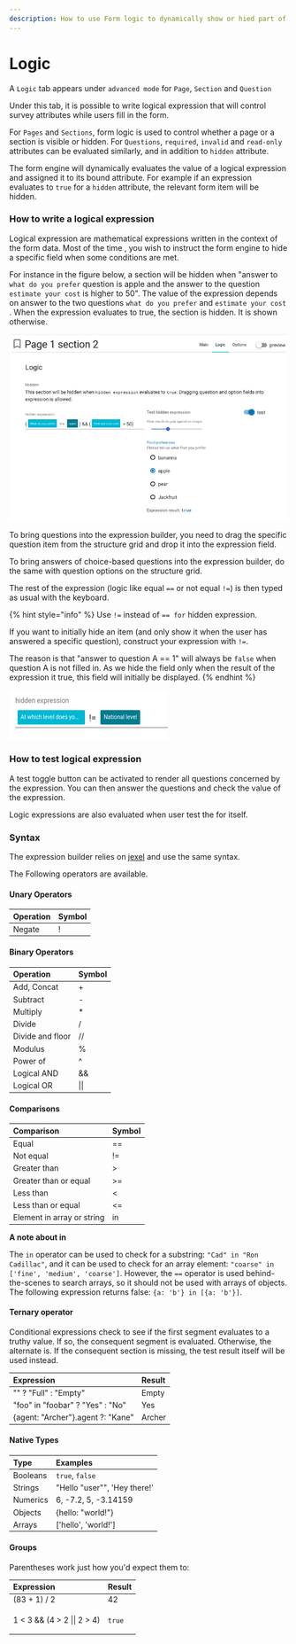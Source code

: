 ```yaml
---
description: How to use Form logic to dynamically show or hied part of a form
---
```


# Logic

A `Logic` tab appears under `advanced mode`  for `Page`, `Section` and `Question`

Under this tab, it is possible to write logical expression that will control survey attributes while users fill in the form. 

For `Pages` and `Sections`, form logic is used to control whether a page or a section is visible or hidden. For `Questions`,  `required`, `invalid` and `read-only` attributes can be evaluated similarly, and in addition to `hidden` attribute.

The form engine will dynamically evaluates the value of a logical expression and assigned it to its bound attribute. For example if an expression evaluates to `true` for a `hidden` attribute, the relevant form item will be hidden. 

### How to write a logical expression

Logical expression are mathematical expressions written in the context of the form data. Most of the time , you wish to instruct the form engine to hide a specific field when some conditions are met. 

For instance in the figure below, a section will be hidden when "answer to `what do you prefer` question is apple and the answer to the question `estimate your cost` is higher to 50". The value of the expression depends on answer to the two questions  `what do you prefer` and  `estimate your cost` . When the expression evaluates to true, the section is hidden. It is shown otherwise.

![Screenshot of a logical expression. ](../../../../.gitbook/assets/image%20%28229%29.png)



To bring questions into the expression builder, you need to drag the specific question item from the structure grid and drop it into the expression field. 

To bring answers of choice-based questions into the expression builder, do the same with question options on the structure grid. 

The rest of the expression \(logic like equal `==` or not equal `!=`\) is then typed as usual with the keyboard. 

 

{% hint style="info" %}
Use `!=` instead of `== for` hidden expression.

If you want to initially hide an item \(and only show it when the user has answered a specific question\), construct your expression with `!=`. 

The reason is that "answer to question A == 1" will always be `false` when question A is not filled in. As we hide the field only when the result of the expression it true, this field will initially be displayed.
{% endhint %}

![Example of hiding a field even when &quot;At which level does ...&quot; is not filled in.](../../../../.gitbook/assets/image%20%28228%29.png)

### How to test logical expression

A test toggle button can be activated to render all questions concerned by the expression. You can then answer the questions and check the value of the expression. 

Logic expressions are also evaluated when user test the for itself. 

### Syntax

The expression builder relies on [jexel](https://www.npmjs.com/package/jexl)  and use the same syntax. 

The Following operators are available.

#### Unary Operators

| Operation | Symbol |
| :--- | :--- |
| Negate | ! |

#### Binary Operators

| Operation | Symbol |
| :--- | :--- |
| Add, Concat | + |
| Subtract | - |
| Multiply | \* |
| Divide | / |
| Divide and floor | // |
| Modulus | % |
| Power of | ^ |
| Logical AND | && |
| Logical OR | \|\| |

#### Comparisons

| Comparison | Symbol |
| :--- | :--- |
| Equal | == |
| Not equal | != |
| Greater than | &gt; |
| Greater than or equal | &gt;= |
| Less than | &lt; |
| Less than or equal | &lt;= |
| Element in array or string | in |

**A note about in**

The `in` operator can be used to check for a substring: `"Cad" in "Ron Cadillac"`, and it can be used to check for an array element: `"coarse" in ['fine', 'medium', 'coarse']`. However, the `==` operator is used behind-the-scenes to search arrays, so it should not be used with arrays of objects. The following expression returns false: `{a: 'b'} in [{a: 'b'}]`.

#### Ternary operator

Conditional expressions check to see if the first segment evaluates to a truthy value. If so, the consequent segment is evaluated. Otherwise, the alternate is. If the consequent section is missing, the test result itself will be used instead.

| Expression | Result |
| :--- | :--- |
| "" ? "Full" : "Empty" | Empty |
| "foo" in "foobar" ? "Yes" : "No" | Yes |
| {agent: "Archer"}.agent ?: "Kane" | Archer |

#### Native Types

| Type | Examples |
| :--- | :--- |
| Booleans | `true`, `false` |
| Strings | "Hello "user"", 'Hey there!' |
| Numerics | 6, -7.2, 5, -3.14159 |
| Objects | {hello: "world!"} |
| Arrays | \['hello', 'world!'\] |

#### Groups

Parentheses work just how you'd expect them to:

<table>
  <thead>
    <tr>
      <th style="text-align:left">Expression</th>
      <th style="text-align:left">Result</th>
    </tr>
  </thead>
  <tbody>
    <tr>
      <td style="text-align:left">(83 + 1) / 2</td>
      <td style="text-align:left">42</td>
    </tr>
    <tr>
      <td style="text-align:left">1 &lt; 3 &amp;&amp; (4 &gt; 2 || 2 &gt; 4)</td>
      <td style="text-align:left">
        <p></p>
        <p><code>true</code>
        </p>
      </td>
    </tr>
  </tbody>
</table>



